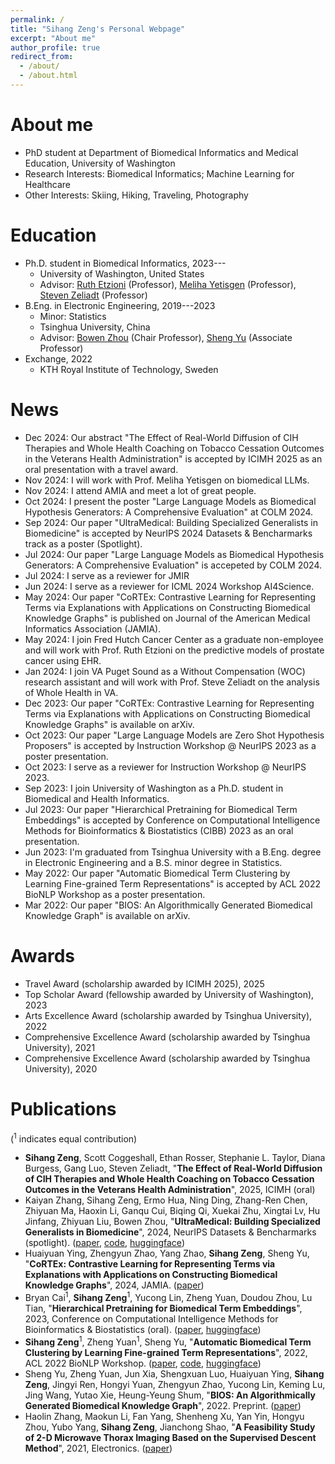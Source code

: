 ```yaml
---
permalink: /
title: "Sihang Zeng's Personal Webpage"
excerpt: "About me"
author_profile: true
redirect_from: 
  - /about/
  - /about.html
---
```


# About me
- PhD student at Department of Biomedical Informatics and Medical Education, University of Washington
- Research Interests: Biomedical Informatics; Machine Learning for Healthcare
- Other Interests: Skiing, Hiking, Traveling, Photography

# Education
- Ph.D. student in Biomedical Informatics, 2023---
  - University of Washington, United States
  - Advisor: [Ruth Etzioni](https://www.fredhutch.org/en/faculty-lab-directory/etzioni-ruth.html) (Professor), [Meliha Yetisgen](https://scholar.google.com/citations?user=VrlSAFsAAAAJ&hl=en) (Professor), 
[Steven Zeliadt](https://hspop.uw.edu/about/faculty/member/?faculty_id=Zeliadt_Steven) (Professor)
- B.Eng. in Electronic Engineering, 2019---2023
  - Minor: Statistics
  - Tsinghua University, China
  - Advisor: [Bowen Zhou](https://scholar.google.com/citations?user=h3Nsz6YAAAAJ&hl=zh-CN) (Chair Professor), [Sheng Yu](https://scholar.google.com/citations?user=f4ELYWEAAAAJ&hl=en) (Associate Professor)
- Exchange, 2022
  - KTH Royal Institute of Technology, Sweden

# News
- Dec 2024: Our abstract "The Effect of Real-World Diffusion of CIH Therapies and Whole Health Coaching on Tobacco Cessation Outcomes in the Veterans Health Administration" is accepted by ICIMH 2025 as an oral presentation with a travel award.
- Nov 2024: I will work with Prof. Meliha Yetisgen on biomedical LLMs.
- Nov 2024: I attend AMIA and meet a lot of great people.
- Oct 2024: I present the poster "Large Language Models as Biomedical Hypothesis Generators: A Comprehensive Evaluation" at COLM 2024.
- Sep 2024: Our paper "UltraMedical: Building Specialized Generalists in Biomedicine" is accepted by NeurIPS 2024 Datasets & Bencharmarks track as a poster (Spotlight).
- Jul 2024: Our paper "Large Language Models as Biomedical Hypothesis Generators: A Comprehensive Evaluation" is accepeted by COLM 2024.
- Jul 2024: I serve as a reviewer for JMIR
- Jun 2024: I serve as a reviewer for ICML 2024 Workshop AI4Science.
- May 2024: Our paper "CoRTEx: Contrastive Learning for Representing Terms via Explanations with Applications on Constructing Biomedical Knowledge Graphs" is published on Journal of the American Medical Informatics Association (JAMIA).
- May 2024: I join Fred Hutch Cancer Center as a graduate non-employee and will work with Prof. Ruth Etzioni on the predictive models of prostate cancer using EHR.
- Jan 2024: I join VA Puget Sound as a Without Compensation (WOC) research assistant and will work with Prof. Steve Zeliadt on the analysis of Whole Health in VA.
- Dec 2023: Our paper "CoRTEx: Contrastive Learning for Representing Terms via Explanations with Applications on Constructing Biomedical Knowledge Graphs" is available on arXiv.
- Oct 2023: Our paper "Large Language Models are Zero Shot Hypothesis Proposers" is accepted by Instruction Workshop @ NeurIPS 2023 as a poster presentation.
- Oct 2023: I serve as a reviewer for Instruction Workshop @ NeurIPS 2023.
- Sep 2023: I join University of Washington as a Ph.D. student in Biomedical and Health Informatics.
- Jul 2023: Our paper "Hierarchical Pretraining for Biomedical Term Embeddings" is accepted by Conference on Computational Intelligence Methods for Bioinformatics & Biostatistics (CIBB) 2023 as an oral presentation.
- Jun 2023: I'm graduated from Tsinghua University with a B.Eng. degree in Electronic Engineering and a B.S. minor degree in Statistics.
- May 2022: Our paper "Automatic Biomedical Term Clustering by Learning Fine-grained Term Representations" is accepted by ACL 2022 BioNLP Workshop as a poster presentation.
- Mar 2022: Our paper "BIOS: An Algorithmically Generated Biomedical Knowledge Graph" is available on arXiv.

# Awards
- Travel Award (scholarship awarded by ICIMH 2025), 2025
- Top Scholar Award (fellowship awarded by University of Washington), 2023
- Arts Excellence Award (scholarship awarded by Tsinghua University), 2022
- Comprehensive Excellence Award (scholarship awarded by Tsinghua University), 2021
- Comprehensive Excellence Award (scholarship awarded by Tsinghua University), 2020

# Publications
(<sup>1</sup> indicates equal contribution)
- **Sihang Zeng**, Scott Coggeshall, Ethan Rosser, Stephanie L. Taylor, Diana Burgess, Gang Luo, Steven Zeliadt, "**The Effect of Real-World Diffusion of CIH Therapies and Whole Health Coaching on Tobacco Cessation Outcomes in the Veterans Health Administration**", 2025, ICIMH (oral)
- Kaiyan Zhang, Sihang Zeng, Ermo Hua, Ning Ding, Zhang-Ren Chen, Zhiyuan Ma, Haoxin Li, Ganqu Cui, Biqing Qi, Xuekai Zhu, Xingtai Lv, Hu Jinfang, Zhiyuan Liu, Bowen Zhou, "**UltraMedical: Building Specialized Generalists in Biomedicine**", 2024, NeurIPS Datasets & Bencharmarks (spotlight). ([paper](https://arxiv.org/pdf/2406.03949), [code](https://github.com/TsinghuaC3I/UltraMedical), [huggingface](https://huggingface.co/TsinghuaC3I/Llama-3-8B-UltraMedical))
- Huaiyuan Ying, Zhengyun Zhao, Yang Zhao, **Sihang Zeng**, Sheng Yu, "**CoRTEx: Contrastive Learning for Representing Terms via Explanations with Applications on Constructing Biomedical Knowledge Graphs**", 2024, JAMIA. ([paper](https://arxiv.org/ftp/arxiv/papers/2312/2312.08036.pdf))
- Bryan Cai<sup>1</sup>, **Sihang Zeng**<sup>1</sup>, Yucong Lin, Zheng Yuan, Doudou Zhou, Lu Tian, "**Hierarchical Pretraining for Biomedical Term Embeddings**", 2023, Conference on Computational Intelligence Methods for Bioinformatics & Biostatistics (oral). ([paper](https://arxiv.org/pdf/2307.00266.pdf), [huggingface](https://huggingface.co/bxcai/HiPrBERT))
- **Sihang Zeng**<sup>1</sup>, Zheng Yuan<sup>1</sup>, Sheng Yu, "**Automatic Biomedical Term Clustering by Learning Fine-grained Term Representations**", 2022, ACL 2022 BioNLP Workshop. ([paper](https://aclanthology.org/2022.bionlp-1.8.pdf), [code](https://github.com/GanjinZero/CODER/tree/master/coderpp), [huggingface](https://huggingface.co/GanjinZero/coder_eng_pp))
- Sheng Yu, Zheng Yuan, Jun Xia, Shengxuan Luo, Huaiyuan Ying, **Sihang Zeng**, Jingyi Ren, Hongyi Yuan, Zhengyun Zhao, Yucong Lin, Keming Lu, Jing Wang, Yutao Xie, Heung-Yeung Shum, "**BIOS: An Algorithmically Generated Biomedical Knowledge Graph**", 2022. Preprint. ([paper](https://arxiv.org/ftp/arxiv/papers/2203/2203.09975.pdf))
- Haolin Zhang, Maokun Li, Fan Yang, Shenheng Xu, Yan Yin, Hongyu Zhou, Yubo Yang, **Sihang Zeng**, Jianchong Shao, "**A Feasibility Study of 2-D Microwave Thorax Imaging Based on the Supervised Descent Method**", 2021, Electronics. ([paper](https://doi.org/10.3390/electronics10030352))

